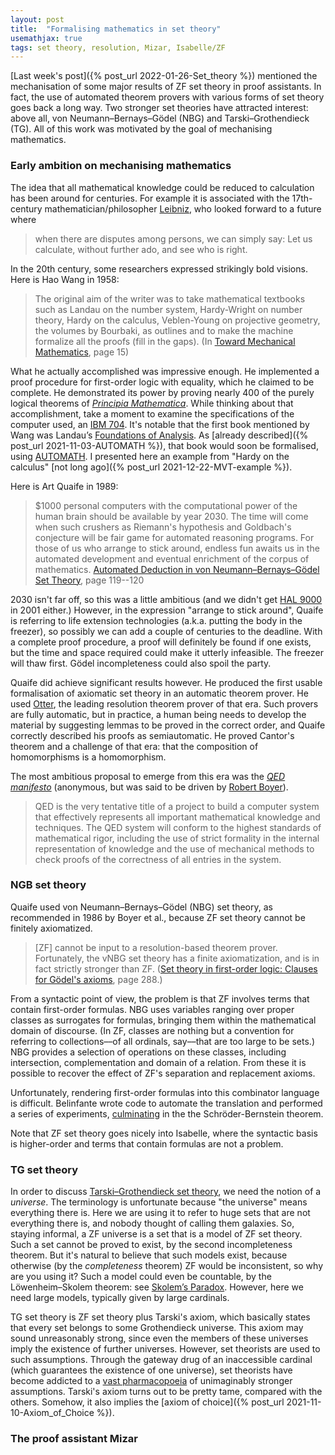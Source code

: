 ```yaml
---
layout: post
title:  "Formalising mathematics in set theory"
usemathjax: true 
tags: set theory, resolution, Mizar, Isabelle/ZF
---
```


[Last week's post]({% post_url 2022-01-26-Set_theory %}) mentioned the mechanisation of some major results of ZF set theory in proof assistants. In fact, the use of automated theorem provers with various forms of set theory goes back a long way. Two stronger set theories have attracted interest: above all, von Neumann–Bernays–Gödel (NBG) and Tarski–Grothendieck (TG). All of this work was motivated by the goal of mechanising mathematics.

### Early ambition on mechanising mathematics

The idea that all mathematical knowledge could be reduced to calculation has been around for centuries. For example it is associated with the 17th-century mathematician/philosopher [Leibniz](https://plato.stanford.edu/entries/leibniz/), 
who looked forward to a future where

> when there are disputes among persons, we can simply say: Let us calculate, without further ado, and see who is right.

In the 20th century, some researchers expressed strikingly bold visions.
Here is Hao Wang in 1958: 

> The original aim of the writer was to take mathematical textbooks such as Landau on the number system, Hardy-Wright on number theory, Hardy on the calculus, Veblen-Young on projective geometry, the volumes by Bourbaki, as outlines and to make the machine formalize all the proofs (fill in the gaps).
(In [Toward Mechanical Mathematics](https://doi.org/10.1147/rd.41.0002), page 15)

What he actually accomplished was impressive enough. He implemented a proof procedure for first-order logic with equality, which he claimed to be complete. He demonstrated its power by proving nearly 400 of the purely logical theorems
of [*Principia Mathematica*](https://plato.stanford.edu/entries/principia-mathematica/). While thinking about that accomplishment, take a moment to examine the specifications of the computer used, an [IBM 704](https://www.ibm.com/ibm/history/exhibits/mainframe/mainframe_PP704.html).
It's notable that the first book mentioned by Wang was Landau’s [Foundations of Analysis](https://homepages.math.uic.edu/~kauffman/Landau.pdf). 
As [already described]({% post_url 2021-11-03-AUTOMATH %}), that book would soon be formalised, using
[AUTOMATH](https://www.win.tue.nl/automath/).
I presented here an example from "Hardy on the calculus" [not long ago]({% post_url 2021-12-22-MVT-example %}).

Here is Art Quaife in 1989:

> $1000 personal computers with the computational power of the human brain should be available by year 2030. The time will come when such crushers as Riemann's hypothesis and
Goldbach's conjecture will be fair game for automated reasoning programs. For those of us who arrange to stick around, endless fun awaits us in the automated development and eventual enrichment of the corpus of mathematics.
[Automated Deduction in von Neumann–Bernays–Gödel Set Theory](https://doi.org/10.1007/BF00263451), page 119--120

2030 isn't far off, so this was a little ambitious (and we didn't get [HAL 9000](https://youtu.be/Wy4EfdnMZ5g) in 2001 either.)
However, in the expression "arrange to stick around", Quaife is referring to life extension technologies (a.k.a. putting the body in the freezer), so possibly we can add a couple of centuries to the deadline.
With a complete proof procedure, a proof will definitely be found if one exists, but the time and space required could make it utterly infeasible.
The freezer will thaw first. Gödel incompleteness could also spoil the party.

Quaife did achieve significant results however. He produced the first usable formalisation of axiomatic set theory in an automatic theorem prover.
He used [Otter](https://www.cs.unm.edu/~mccune/otter/), the leading resolution theorem prover of that era.
Such provers are fully automatic, but in practice, a human being needs to develop the material by suggesting lemmas to be proved in the correct order,
and Quaife correctly described his proofs as semiautomatic.
He proved Cantor's theorem and a challenge of that era: that the composition of homomorphisms is a homomorphism. 

The most ambitious proposal to emerge from this era was the [*QED manifesto*](https://www.cs.ru.nl/~freek/qed/qed.html) (anonymous, but was said to be driven by [Robert Boyer](https://www.cs.utexas.edu/people/faculty-researchers/robert-boyer)).

> QED is the very tentative title of a project to build a computer system that effectively represents all important mathematical knowledge and techniques. The QED system will conform to the highest standards of mathematical rigor, including the use of strict formality in the internal representation of knowledge and the use of mechanical methods to check proofs of the correctness of all entries in the system.

### NGB set theory

Quaife used von Neumann–Bernays–Gödel (NBG) set theory, as recommended in 1986 by Boyer et al., because ZF set theory cannot be finitely axiomatized. 

> [ZF] cannot be input to a resolution-based theorem prover. Fortunately, the vNBG set theory has a finite axiomatization, and is in fact strictly stronger than ZF. 
([Set theory in first-order logic: Clauses for Gödel's axioms](https://doi.org/10.1007/BF02328452), page 288.)

From a syntactic point of view, the problem is that ZF involves terms that contain first-order formulas. 
NBG uses variables ranging over proper classes as surrogates for formulas, bringing them within the mathematical domain of discourse. 
(In ZF, classes are nothing but a convention for referring to collections––of all ordinals, say––that are too large to be sets.)
NBG provides a selection of operations on these classes,
including intersection, complementation and domain of a relation.
From these it is possible to recover the effect of ZF's
separation and replacement axioms.

Unfortunately, rendering first-order formulas into this combinator language is difficult. Belinfante wrote code to automate the translation
and performed a series of experiments, [culminating](https://doi.org/10.1007/978-3-540-45085-6_18)
in the the Schröder-Bernstein theorem.

Note that ZF set theory goes nicely into Isabelle, where the syntactic basis is higher-order and terms that contain formulas are not a problem.

### TG set theory

In order to discuss [Tarski–Grothendieck set theory](https://en.wikipedia.org/wiki/Tarski–Grothendieck_set_theory), we need the notion of a *universe*. The terminology is unfortunate because "the universe" means everything there is. Here we are using it to refer to huge sets that are not everything there is, and nobody thought of calling them galaxies. 
So, staying informal, a ZF universe is a set that is a model of ZF set theory.
Such a set cannot be proved to exist, by the second incompleteness theorem.
But it's natural to believe that such models exist, because otherwise (by the *completeness* theorem) ZF would be inconsistent, so why are you using it? Such a model could even be countable, by the Löwenheim–Skolem theorem: see [Skolem’s Paradox](https://plato.stanford.edu/entries/paradox-skolem/).
However, here we need large models, typically given by large cardinals.

TG set theory is ZF set theory plus Tarski's axiom, which basically states that every set belongs to some Grothendieck universe.
This axiom may sound unreasonably strong, since even the members of these universes imply the existence of further universes.
However, set theorists are used to such assumptions. Through the gateway drug of an inaccessible cardinal (which guarantees the existence of one universe), set theorists have become addicted to a [vast pharmacopoeia](http://cantorsattic.info/Upper_attic) of unimaginably stronger assumptions. Tarski's axiom turns out to be pretty tame, compared with the others.
Somehow, it also implies the [axiom of choice]({% post_url 2021-11-10-Axiom_of_Choice %}).

### The proof assistant Mizar

